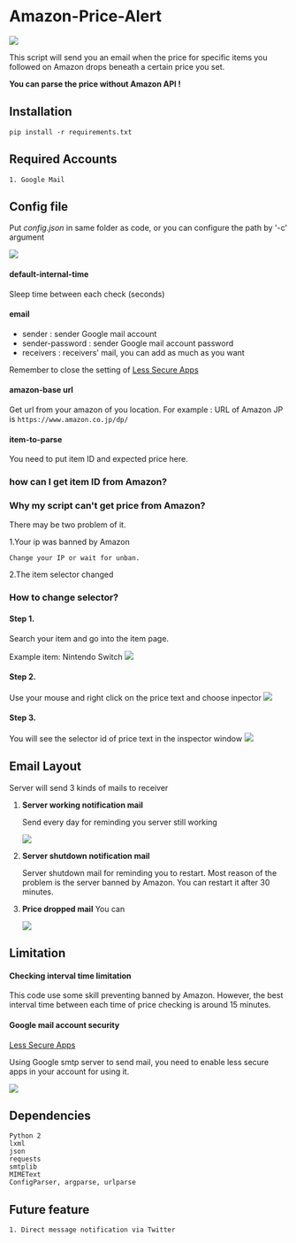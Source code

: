 # Amazon-Price-Alert

![](./images/icon.png)

This script will send you an email when the price for specific items you followed on Amazon drops beneath a certain price you set.


**You can parse the price without Amazon API !**





## Installation
`pip install -r requirements.txt`

## Required Accounts
```text
1. Google Mail
```
## Config file
Put *config.json* in same folder as code, or you can configure the path by '-c' argument

![](./images/json.png)

#### default-internal-time
Sleep time between each check (seconds)

#### email
- sender : sender Google mail account
- sender-password : sender Google mail account password 
- receivers : receivers' mail, you can add as much as you want
 
Remember to close the setting of [Less Secure Apps](https://www.google.com/settings/security/lesssecureapps)


#### amazon-base url
Get url from your amazon of you location. For example : URL of Amazon JP is `https://www.amazon.co.jp/dp/`
 

#### item-to-parse
You need to put item ID and expected price here.




### how can I get item ID from Amazon?

### Why my script can't get price from Amazon?
There may be two problem of it.

1.Your ip was banned by Amazon

	Change your IP or wait for unban.


2.The item selector changed


### How to change selector? 
#### Step 1.
Search your item and go into the item page.

Example item: Nintendo Switch
![](./images/st1.png)
#### Step 2.
Use your mouse and right click on the price text and choose inpector
![](./images/st2.png)
#### Step 3.
You will see the selector id of price text in the inspector window
![](./images/st3.png)
## Email Layout
Server will send 3 kinds of mails to receiver

1. **Server working notification mail**
	
	Send every day for reminding you server still working
	
	![](./images/mail-2.png)
2. **Server shutdown notification mail**
	
	Server shutdown mail for reminding you to restart. Most reason of the problem is the server banned by Amazon. You can restart it after 30 minutes.
	
2. **Price dropped mail**
	You can 
	
	![](./images/mail-3.png)
	

## Limitation
#### Checking interval time limitation
This code use some skill preventing banned by Amazon. However, the best interval time between each time of price checking is around 15 minutes.

#### Google mail account security
[Less Secure Apps](https://www.google.com/settings/security/lesssecureapps)

Using Google smtp server to send mail, you need to enable less secure apps in your account for using it.

![](./images/lesssecure.png)
## Dependencies
```text
Python 2
lxml
json
requests
smtplib
MIMEText
ConfigParser, argparse, urlparse
```

## Future feature
```text
1. Direct message notification via Twitter
```